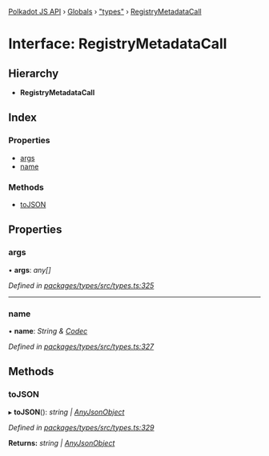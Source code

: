 [Polkadot JS API](../README.md) › [Globals](../globals.md) › ["types"](../modules/_types_.md) › [RegistryMetadataCall](_types_.registrymetadatacall.md)

# Interface: RegistryMetadataCall

## Hierarchy

* **RegistryMetadataCall**

## Index

### Properties

* [args](_types_.registrymetadatacall.md#args)
* [name](_types_.registrymetadatacall.md#name)

### Methods

* [toJSON](_types_.registrymetadatacall.md#tojson)

## Properties

###  args

• **args**: *any[]*

*Defined in [packages/types/src/types.ts:325](https://github.com/polkadot-js/api/blob/0c98593ae/packages/types/src/types.ts#L325)*

___

###  name

• **name**: *String & [Codec](_types_.codec.md)*

*Defined in [packages/types/src/types.ts:327](https://github.com/polkadot-js/api/blob/0c98593ae/packages/types/src/types.ts#L327)*

## Methods

###  toJSON

▸ **toJSON**(): *string | [AnyJsonObject](_types_.anyjsonobject.md)*

*Defined in [packages/types/src/types.ts:329](https://github.com/polkadot-js/api/blob/0c98593ae/packages/types/src/types.ts#L329)*

**Returns:** *string | [AnyJsonObject](_types_.anyjsonobject.md)*
